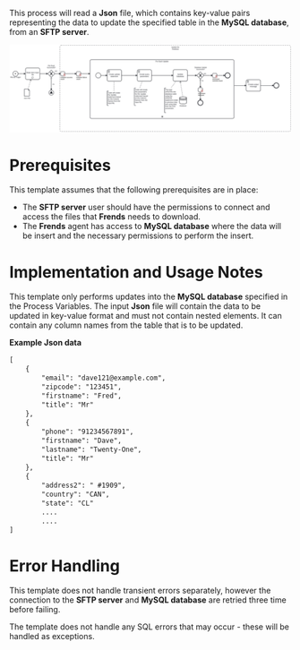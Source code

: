 This process will read a **Json** file, which contains key-value pairs representing the data to update the specified table in the **MySQL database**, from an **SFTP server**. 



![Template](assets/Json_file_from_SFTP_server_to_MySQL_Database_UPDATE.svg)

# Prerequisites

This template assumes that the following prerequisites are in place:

- The **SFTP server** user should have the permissions to connect and access 
  the files that **Frends** needs to download.
- The **Frends** agent has access to **MySQL database** where the data will be insert and the necessary permissions to perform the insert.

# Implementation and Usage Notes

This template only performs updates into the **MySQL database** specified in the Process Variables.
The input **Json** file will contain the data to be updated in key-value format and must not contain nested elements.
It can contain any column names from the table that is to be updated.


**Example Json data**
```
[
	{
		"email": "dave121@example.com",
		"zipcode": "123451",
		"firstname": "Fred",
		"title": "Mr"
	},
	{
		"phone": "91234567891",
		"firstname": "Dave",
		"lastname": "Twenty-One",
		"title": "Mr"
	},
	{
		"address2": " #1909",
		"country": "CAN",
		"state": "CL"
		....
		....
]
```

# Error Handling

This template does not handle transient errors separately, however the connection
to the **SFTP server** and **MySQL database** are retried three time before failing.

The template does not handle any SQL errors that may occur - these will be handled as exceptions.
